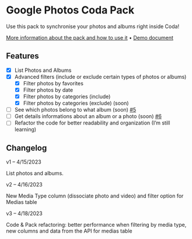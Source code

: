 # Google Photos Coda Pack

Use this pack to synchronise your photos and albums right inside Coda!

[More information about the pack and how to use it](https://coda.io/@siriusnottin/google-photos-pack) • [Demo document]()

## Features

- [x] List Photos and Albums
- [x] Advanced filters (include or exclude certain types of photos or albums)
  - [x] Filter photos by favorites
  - [x] Filter photos by date
  - [x] Filter photos by categories (include)
  - [x] Filter photos by categories (exclude) (soon)
- [ ] See which photos belong to what album (soon) [#5](https://github.com/siriusnottin/google-photos-pack/issues/5)
- [ ] Get details informations about an album or a photo (soon) [#6](https://github.com/siriusnottin/google-photos-pack/issues/6)
- [ ] Refactor the code for better readability and organization (I’m still learning)

## Changelog

v1 – 4/15/2023

List photos and albums.

v2 – 4/16/2023

New Media Type column (dissociate photo and video) and filter option for Medias table

v3 – 4/18/2023

Code & Pack refactoring: better performance when filtering by media type, new columns and data from the API for medias table
